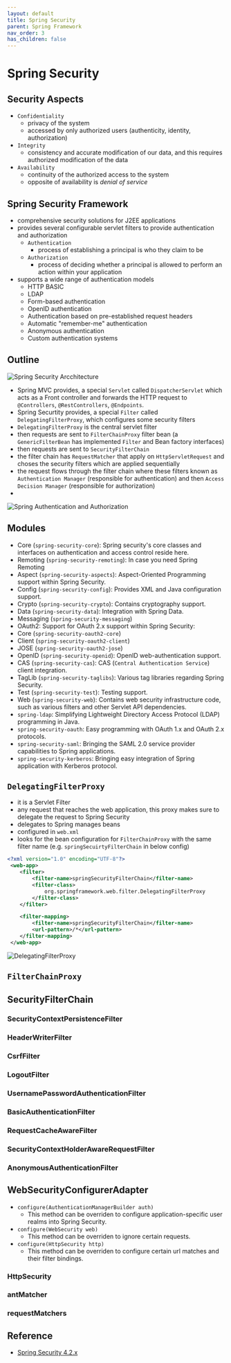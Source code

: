 ```yaml
---
layout: default
title: Spring Security
parent: Spring Framework
nav_order: 3
has_children: false
---
```


# Spring Security

## Security Aspects

- `Confidentiality`
    - privacy of the system
    - accessed by only authorized users (authenticity, identity, authorization)
- `Integrity`
    - consistency and accurate modification of our data, and this requires authorized modification of the data
- `Availability`
    - continuity of the authorized access to the system
    - opposite of availability is *denial of service*

## Spring Security Framework

- comprehensive security solutions for J2EE applications
- provides several configurable servlet filters to provide authentication and authorization
    - `Authentication`
        - process of establishing a principal is who they claim to be 
    - `Authorization`
        - process of deciding whether a principal is allowed to perform an action within your application
- supports a wide range of authentication models
    - HTTP BASIC
    - LDAP
    - Form-based authentication
    - OpenID authentication
    - Authentication based on pre-established request headers 
    - Automatic "remember-me" authentication
    - Anonymous authentication
    - Custom authentication systems

## Outline

![Spring Security Arcchitecture](/img/spring/security-filter-chain.png)

- Spring MVC provides, a special `Servlet` called `DispatcherServlet` which acts as a Front controller and forwards the HTTP request to `@Controllers`, `@RestControllers`, `@Endpoints`.
- Spring Securtity provides, a special `Filter` called `DelegatingFilterProxy`, which configures some security filters
- `DelegatingFilterProxy` is the central servlet filter
- then requests are sent to `FilterChainProxy` filter bean (a `GenericFilterBean` has implemented `Filter` and Bean factory interfaces)
- then requests are sent to `SecurityFilterChain` 
- the filter chain has `RequestMatcher` that apply on `HttpServletRequest` and choses the security filters which are applied sequentially 
- the request flows through the filter chain where these filters known as `Authentication Manager` (responsible for authentication) and then `Access Decision Manager` (responsible for authorization)
- 
![Spring Authentication and Authorization](/img/spring/security-authenticate-authorize.png)

## Modules

- Core (`spring-security-core`): Spring security's core classes and interfaces on authentication and access control reside here.
- Remoting (`spring-security-remoting`): In case you need Spring Remoting
- Aspect (`spring-security-aspects`): Aspect-Oriented Programming support within Spring Security.
- Config (`spring-security-config`): Provides XML and Java configuration support.
- Crypto (`spring-security-crypto`): Contains cryptography support.
- Data (`spring-security-data`): Integration with Spring Data.
- Messaging (`spring-security-messaging`)
- OAuth2: Support for OAuth 2.x support within Spring Security:
- Core (`spring-security-oauth2-core`)
- Client (`spring-security-oauth2-client`)
- JOSE (`spring-security-oauth2-jose`)
- OpenID (`spring-security-openid`): OpenID web-authentication support.
- CAS (`spring-security-cas`): CAS (`Central Authentication Service`) client integration.
- TagLib (`spring-security-taglibs`): Various tag libraries regarding Spring Security.
- Test (`spring-security-test`): Testing support.
- Web (`spring-security-web`): Contains web security infrastructure code, such as various filters and other Servlet API dependencies.
- `spring-ldap`: Simplifying Lightweight Directory Access Protocol (LDAP) programming in Java.
- `spring-security-oauth`: Easy programming with OAuth 1.x and OAuth 2.x protocols.
- `spring-security-saml`: Bringing the SAML 2.0 service provider capabilities to Spring applications.
- `spring-security-kerberos`: Bringing easy integration of Spring application with Kerberos protocol.

## `DelegatingFilterProxy`

- it is a Servlet Filter 
- any request that reaches the web application, this proxy makes sure to delegate the request to Spring Security
- delegates to Spring manages beans
- configured in `web.xml`
- looks for the bean configuration for `FilterChainProxy` with the same filter name (e.g. `springSecuirtyFilterChain` in below config)

```xml
<?xml version="1.0" encoding="UTF-8"?>
 <web-app>
    <filter>
        <filter-name>springSecurityFilterChain</filter-name>
        <filter-class>
            org.springframework.web.filter.DelegatingFilterProxy
        </filter-class>
    </filter>

    <filter-mapping>
        <filter-name>springSecurityFilterChain</filter-name>
        <url-pattern>/*</url-pattern>
    </filter-mapping>
 </web-app>
```

![DelegatingFilterProxy](/img/spring/delegatingfilterproxy.jpg)

## `FilterChainProxy` 

## SecurityFilterChain

### SecurityContextPersistenceFilter

### HeaderWriterFilter

### CsrfFilter

### LogoutFilter

### UsernamePasswordAuthenticationFilter

### BasicAuthenticationFilter

### RequestCacheAwareFilter

### SecurityContextHolderAwareRequestFilter

### AnonymousAuthenticationFilter

## WebSecurityConfigurerAdapter 

- `configure(AuthenticationManagerBuilder auth)`
    - This method can be overriden to configure application-specific user realms into Spring Security.
- `configure(WebSecurity web)`
    - This method can be overriden to ignore certain requests.
- `configure(HttpSecurity http)`
    - This method can be overriden to configure certain url matches and their filter bindings.
### HttpSecurity

### antMatcher

### requestMatchers

## Reference
- [Spring Security 4.2.x](https://docs.spring.io/spring-security/site/docs/4.2.x/reference/htmlsingle/)
